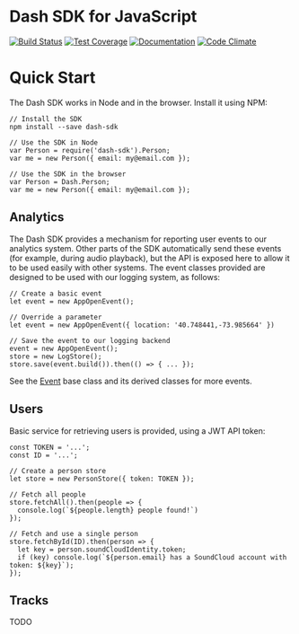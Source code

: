 # Dash SDK for JavaScript

[![Build Status](https://travis-ci.org/dashaudio/dash-sdk-javascript.svg?branch=master)](https://travis-ci.org/dashaudio/dash-sdk-javascript)
[![Test Coverage](https://codeclimate.com/github/dashaudio/dash-sdk-javascript/badges/coverage.svg)](https://codeclimate.com/github/dashaudio/dash-sdk-javascript/coverage)
[![Documentation](http://documentation.dashaudio.co/sdk/javascript/badge.svg)](http://documentation.dashaudio.co/sdk/javascript/)
[![Code Climate](https://codeclimate.com/github/dashaudio/dash-sdk-javascript/badges/gpa.svg)](https://codeclimate.com/github/dashaudio/dash-sdk-javascript)

# Quick Start

The Dash SDK works in Node and in the browser. Install it using NPM:

    // Install the SDK
    npm install --save dash-sdk

    // Use the SDK in Node
    var Person = require('dash-sdk').Person;
    var me = new Person({ email: my@email.com });

    // Use the SDK in the browser
    var Person = Dash.Person;
    var me = new Person({ email: my@email.com });

## Analytics

The Dash SDK provides a mechanism for reporting user events to our analytics system. Other parts
of the SDK automatically send these events (for example, during audio playback), but the API is
exposed here to allow it to be used easily with other systems. The event classes provided are
designed to be used with our logging system, as follows:

    // Create a basic event
    let event = new AppOpenEvent();

    // Override a parameter
    let event = new AppOpenEvent({ location: '40.748441,-73.985664' })

    // Save the event to our logging backend
    event = new AppOpenEvent();
    store = new LogStore();
    store.save(event.build()).then(() => { ... });

See the [Event](./class/source/models/event/event.js~Event.html) base class and its derived classes
for more events.

## Users

Basic service for retrieving users is provided, using a JWT API token:

    const TOKEN = '...';
    const ID = '...';

    // Create a person store
    let store = new PersonStore({ token: TOKEN });

    // Fetch all people
    store.fetchAll().then(people => {
      console.log(`${people.length} people found!`)
    });

    // Fetch and use a single person
    store.fetchById(ID).then(person => {
      let key = person.soundCloudIdentity.token;
      if (key) console.log(`${person.email} has a SoundCloud account with token: ${key}`);
    });

## Tracks

TODO
